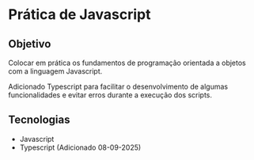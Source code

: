 # Prática de Javascript

## Objetivo

<p>Colocar em prática os fundamentos de programação orientada a objetos com a linguagem Javascript.</p>

<p>Adicionado Typescript para facilitar o desenvolvimento de algumas funcionalidades e evitar erros durante a execução dos scripts.</p>

## Tecnologias

- Javascript
- Typescript (Adicionado 08-09-2025)
